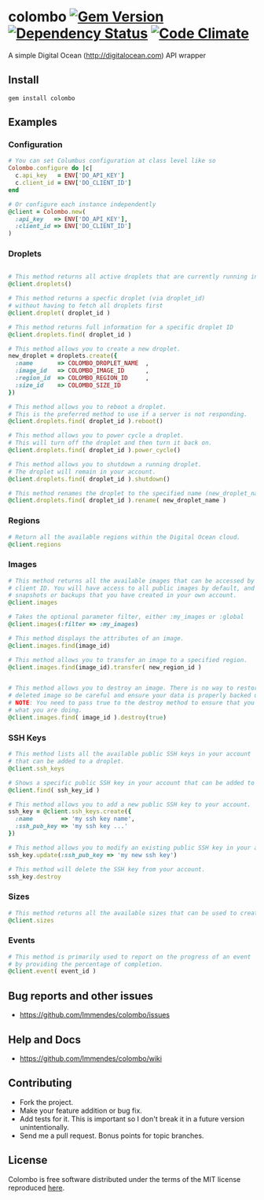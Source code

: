# colombo [![Gem Version](https://badge.fury.io/rb/colombo.png)](http://badge.fury.io/rb/colombo) [![Dependency Status](https://gemnasium.com/lmmendes/colombo.png)](https://gemnasium.com/lmmendes/colombo) [![Code Climate](https://codeclimate.com/github/lmmendes/colombo.png)](https://codeclimate.com/github/lmmendes/colombo)


A simple Digital Ocean (http://digitalocean.com) API wrapper

## Install

```
gem install colombo
```

## Examples

### Configuration

```ruby
# You can set Columbus configuration at class level like so
Colombo.configure do |c|
  c.api_key   = ENV['DO_API_KEY']
  c.client_id = ENV['DO_CLIENT_ID']
end

# Or configure each instance independently
@client = Colombo.new(
  :api_key   => ENV['DO_API_KEY'],
  :client_id => ENV['DO_CLIENT_ID']
)
```

### Droplets

```ruby

# This method returns all active droplets that are currently running in your account
@client.droplets()

# This method returns a specfic droplet (via droplet_id)
# without having to fetch all droplets first
@client.droplet( droplet_id )

# This method returns full information for a specific droplet ID
@client.droplets.find( droplet_id )

# This method allows you to create a new droplet.
new_droplet = droplets.create({
  :name       => COLOMBO_DROPLET_NAME  ,
  :image_id   => COLOMBO_IMAGE_ID      ,
  :region_id  => COLOMBO_REGION_ID     ,
  :size_id    => COLOMBO_SIZE_ID
})

# This method allows you to reboot a droplet.
# This is the preferred method to use if a server is not responding.
@client.droplets.find( droplet_id ).reboot()

# This method allows you to power cycle a droplet.
# This will turn off the droplet and then turn it back on.
@client.droplets.find( droplet_id ).power_cycle()

# This method allows you to shutdown a running droplet.
# The droplet will remain in your account.
@client.droplets.find( droplet_id ).shutdown()

# This method renames the droplet to the specified name (new_droplet_name).
@client.droplets.find( droplet_id ).rename( new_droplet_name )


```

### Regions
```ruby
# Return all the available regions within the Digital Ocean cloud.
@client.regions
```

### Images
```ruby
# This method returns all the available images that can be accessed by your
# client ID. You will have access to all public images by default, and any
# snapshots or backups that you have created in your own account.
@client.images

# Takes the optional parameter filter, either :my_images or :global
@client.images(:filter => :my_images)

# This method displays the attributes of an image.
@client.images.find(image_id)

# This method allows you to transfer an image to a specified region.
@client.images.find(image_id).transfer( new_region_id )


# This method allows you to destroy an image. There is no way to restore a
# deleted image so be careful and ensure your data is properly backed up.
# NOTE: You need to pass true to the destroy method to ensure that you know
# what you are doing.
@client.images.find( image_id ).destroy(true)
```

### SSH Keys
```ruby
# This method lists all the available public SSH keys in your account
# that can be added to a droplet.
@client.ssh_keys

# Shows a specific public SSH key in your account that can be added to a droplet.
@client.find( ssh_key_id )

# This method allows you to add a new public SSH key to your account.
ssh_key = @client.ssh_keys.create({
  :name        => 'my ssh key name',
  :ssh_pub_key => 'my ssh key ...'
})

# This method allows you to modify an existing public SSH key in your account.
ssh_key.update(:ssh_pub_key => 'my new ssh key')

# This method will delete the SSH key from your account.
ssh_key.destroy

```

### Sizes
```ruby
# This method returns all the available sizes that can be used to create a droplet.
@client.sizes
```

### Events
```ruby
# This method is primarily used to report on the progress of an event
# by providing the percentage of completion.
@client.event( event_id )
```



## Bug reports and other issues

* https://github.com/lmmendes/colombo/issues

## Help and Docs

* https://github.com/lmmendes/colombo/wiki

## Contributing

* Fork the project.
* Make your feature addition or bug fix.
* Add tests for it. This is important so I don't break it in a future version unintentionally.
* Send me a pull request. Bonus points for topic branches.

## License

Colombo is free software distributed under the terms of the MIT license reproduced [here](http://opensource.org/licenses/mit-license.html).

